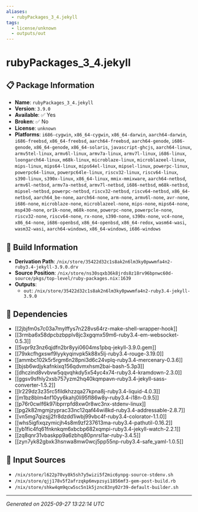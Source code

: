 ```yaml
---
aliases:
  - rubyPackages_3_4.jekyll
tags:
  - license/unknown
  - outputs/out
---
```


# rubyPackages_3_4.jekyll

## 📋 Package Information

- **Name**: `rubyPackages_3_4.jekyll`
- **Version**: `3.9.0`
- **Available**: ✅ Yes
- **Broken**: ✅ No
- **License**: `unknown`
- **Platforms**: `i686-cygwin`, `x86_64-cygwin`, `x86_64-darwin`, `aarch64-darwin`, `i686-freebsd`, `x86_64-freebsd`, `aarch64-freebsd`, `aarch64-genode`, `i686-genode`, `x86_64-genode`, `x86_64-solaris`, `javascript-ghcjs`, `aarch64-linux`, `armv5tel-linux`, `armv6l-linux`, `armv7a-linux`, `armv7l-linux`, `i686-linux`, `loongarch64-linux`, `m68k-linux`, `microblaze-linux`, `microblazeel-linux`, `mips-linux`, `mips64-linux`, `mips64el-linux`, `mipsel-linux`, `powerpc-linux`, `powerpc64-linux`, `powerpc64le-linux`, `riscv32-linux`, `riscv64-linux`, `s390-linux`, `s390x-linux`, `x86_64-linux`, `mmix-mmixware`, `aarch64-netbsd`, `armv6l-netbsd`, `armv7a-netbsd`, `armv7l-netbsd`, `i686-netbsd`, `m68k-netbsd`, `mipsel-netbsd`, `powerpc-netbsd`, `riscv32-netbsd`, `riscv64-netbsd`, `x86_64-netbsd`, `aarch64_be-none`, `aarch64-none`, `arm-none`, `armv6l-none`, `avr-none`, `i686-none`, `microblaze-none`, `microblazeel-none`, `mips-none`, `mips64-none`, `msp430-none`, `or1k-none`, `m68k-none`, `powerpc-none`, `powerpcle-none`, `riscv32-none`, `riscv64-none`, `rx-none`, `s390-none`, `s390x-none`, `vc4-none`, `x86_64-none`, `i686-openbsd`, `x86_64-openbsd`, `x86_64-redox`, `wasm64-wasi`, `wasm32-wasi`, `aarch64-windows`, `x86_64-windows`, `i686-windows`

## 🔧 Build Information

- **Derivation Path**: `/nix/store/35422d32c1s8ak2n6lm3ky0pwwmfa4n2-ruby3.4-jekyll-3.9.0.drv`
- **Source Position**: `/nix/store/ns30sqxb36k8jrds8z18rv96bpnwc60d-source/pkgs/top-level/ruby-packages.nix:1639`
- **Outputs**:
  - `out`:  `/nix/store/35422d32c1s8ak2n6lm3ky0pwwmfa4n2-ruby3.4-jekyll-3.9.0`

## 🔗 Dependencies

- [[2jbjfm0s7c03a7mylffys7n228vs64rz-make-shell-wrapper-hook]]
- [[3rmba6x58dpcbzbpplv8jc3xgqmx59m6-ruby3.4-em-websocket-0.5.3]]
- [[5vpr9z3nz6qjdfn2br8yyi0604ms1pbq-jekyll-3.9.0.gem]]
- [[79xkcfhgxswf9lyykyqinvpk5k88x5lj-ruby3.4-rouge-3.19.0]]
- [[ammbc102k5r5rgm6n28pni3d6c24vplq-ruby3.4-mercenary-0.3.6]]
- [[bjsb6wdjykafnkixq156qdvmxhsm2bai-bash-5.3p3]]
- [[dhczind8vvbvw5qqvqhkdy5x54yc4x74-ruby3.4-kramdown-2.3.0]]
- [[ggsv9sfhly2xsb757yzm2hq40kqmpavn-ruby3.4-jekyll-sass-converter-1.5.2]]
- [[lr229dz3z35rc5fildkhzzqa27kpna8j-ruby3.4-liquid-4.0.3]]
- [[m1bz8blm4nf10yy6kahj0li95fl86w8y-ruby3.4-i18n-0.9.5]]
- [[p76r0cwlf6k97ibprrpfd8xw0r8wc3nx-stdenv-linux]]
- [[pg2k82mgmjzyprac33nc12qaf44wi8kd-ruby3.4-addressable-2.8.7]]
- [[vn5mg7qizsjj2fr8dzdd1iwbj99vbc4f-ruby3.4-colorator-1.1.0]]
- [[whs5igfixqzymicjh4s8m9zf237613ma-ruby3.4-pathutil-0.16.2]]
- [[yb1fic4fq61fnknkqm6xbcbp682xqmpi-ruby3.4-jekyll-watch-2.2.1]]
- [[zq8qnr31vbaskpp9a6zbhq80pnrsl1ar-ruby-3.4.5]]
- [[zyn7yk82gbxk3hsnwa8mw0wcj5pp55np-ruby3.4-safe_yaml-1.0.5]]

## 📁 Input Sources

- `/nix/store/l622p70vy8k5sh7y5wizi5f2mic6ynpg-source-stdenv.sh`
- `/nix/store/qjj178v5f2afrzqkp6mvpzsyi1856mf3-gem-post-build.rb`
- `/nix/store/shkw4qm9qcw5sc5n1k5jznc83ny02r39-default-builder.sh`

---
*Generated on 2025-09-27 13:22:14 UTC*
